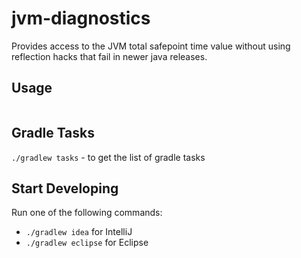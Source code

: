 jvm-diagnostics
===============
Provides access to the JVM total safepoint time value without using reflection hacks that fail
in newer java releases.

Usage
-----
```java

```

Gradle Tasks
------------
`./gradlew tasks` - to get the list of gradle tasks


Start Developing
----------------
Run one of the following commands:

* `./gradlew idea` for IntelliJ
* `./gradlew eclipse` for Eclipse

